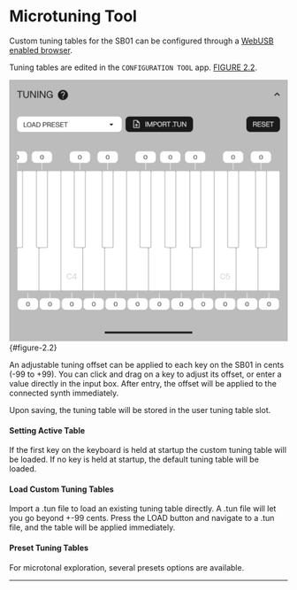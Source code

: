 # Microtuning Tool

<article>

Custom tuning tables for the SB01 can be configured through a [WebUSB enabled browser](#browser-chart).

Tuning tables are edited in the `CONFIGURATION TOOL` app. [FIGURE 2.2](#figure-2.2).

![FIGURE 2.2](assets/control-tuning-table-light.png){#figure-2.2}

An adjustable tuning offset can be applied to each key on the SB01 in cents (-99 to +99). You can click and drag on a key to adjust its offset, or enter a value directly in the input box. After entry, the offset will be applied to the connected synth immediately.

Upon saving, the tuning table will be stored in the user tuning table slot.

#### Setting Active Table

If the first key on the keyboard is held at startup the custom tuning table will be loaded. If no key is held at startup, the default tuning table will be loaded.

#### Load Custom Tuning Tables

 Import a .tun file to load an existing tuning table directly. A .tun file will let you go beyond +-99 cents. Press the LOAD button and navigate to a .tun file, and the table will be applied immediately.

#### Preset Tuning Tables

 For microtonal exploration, several presets options are available.

</article>

---
